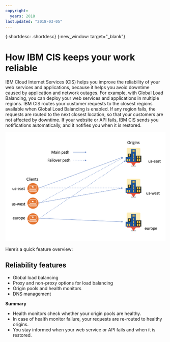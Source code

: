 ```yaml
---
copyright:
  years: 2018
lastupdated: "2018-03-05"
---
```


{:shortdesc: .shortdesc}
{:new_window: target="_blank"}

# How IBM CIS keeps your work reliable

IBM Cloud Internet Services (CIS) helps you improve the reliability of your web services and applications, because it helps you avoid downtime caused by application and network outages. For example, with Global Load Balancing, you can deploy your web services and applications in multiple regions. IBM CIS routes your customer requests to the closest regions available when Global Load Balancing is enabled. If any region fails, the requests are routed to the next closest location, so that your customers are not affected by downtime. If your website or API fails, IBM CIS sends you notifications automatically, and it notifies you when it is restored.


![reliability-graphic.png](images/reliability-graphic.png)

Here’s a quick feature overview:

## Reliability features

 * Global load balancing 
 * Proxy and non-proxy options for load balancing
 * Origin pools and health monitors
 * DNS management
 
 **Summary**
 
  * Health monitors check whether your origin pools are healthy.
  * In case of health monitor failure, your requests are re-routed to healthy origins.
  * You stay informed when your web service or API fails and when it is restored.
